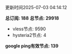 更新时间2025-07-03 04:14:12

**总订阅: 188**
**总节点: 29918**
- vless节点: 9590
- hysteria2节点: 4

**google ping有效节点: 139**
